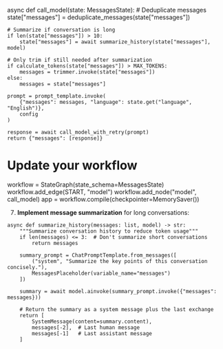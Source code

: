 async def call_model(state: MessagesState):
    # Deduplicate messages
    state["messages"] = deduplicate_messages(state["messages"])
    
    # Summarize if conversation is long
    if len(state["messages"]) > 10:
        state["messages"] = await summarize_history(state["messages"], model)
    
    # Only trim if still needed after summarization
    if calculate_tokens(state["messages"]) > MAX_TOKENS:
        messages = trimmer.invoke(state["messages"])
    else:
        messages = state["messages"]
    
    prompt = prompt_template.invoke(
        {"messages": messages, "language": state.get("language", "English")},
        config
    )
    
    response = await call_model_with_retry(prompt)
    return {"messages": [response]}

# Update your workflow
workflow = StateGraph(state_schema=MessagesState)
workflow.add_edge(START, "model")
workflow.add_node("model", call_model)
app = workflow.compile(checkpointer=MemorySaver())





7. **Implement message summarization** for long conversations:

```python:notebook.ipynb
async def summarize_history(messages: list, model) -> str:
    """Summarize conversation history to reduce token usage"""
    if len(messages) <= 3:  # Don't summarize short conversations
        return messages
        
    summary_prompt = ChatPromptTemplate.from_messages([
        ("system", "Summarize the key points of this conversation concisely."),
        MessagesPlaceholder(variable_name="messages")
    ])
    
    summary = await model.ainvoke(summary_prompt.invoke({"messages": messages}))
    
    # Return the summary as a system message plus the last exchange
    return [
        SystemMessage(content=summary.content),
        messages[-2],  # Last human message
        messages[-1]   # Last assistant message
    ]
```
